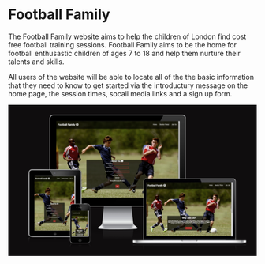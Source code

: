 # Football Family
The Football Family website aims to help the children of London find cost free football training sessions. Football Family aims to be the home for football enthusastic children of ages 7 to 18 and help them nurture their talents and skills.

All users of the website will be able to locate all of the the basic information that they need to know to get started via the introductury message on the home page, the session times, socail media links and a sign up form.

![Responsiveness](assets/images/am-i-responsive.png)